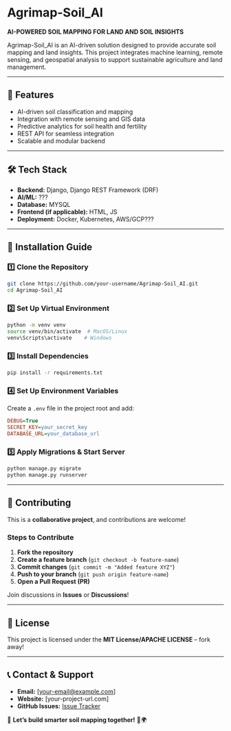 # Agrimap-Soil_AI

**AI-POWERED SOIL MAPPING FOR LAND AND SOIL INSIGHTS**

Agrimap-Soil_AI is an AI-driven solution designed to provide accurate soil mapping and land insights. This project integrates machine learning, remote sensing, and geospatial analysis to support sustainable agriculture and land management.

---

## 🚀 Features
- AI-driven soil classification and mapping
- Integration with remote sensing and GIS data
- Predictive analytics for soil health and fertility
- REST API for seamless integration
- Scalable and modular backend

---

## 🛠 Tech Stack
- **Backend:** Django, Django REST Framework (DRF)
- **AI/ML:** ???
- **Database:** MYSQL
- **Frontend (if applicable):** HTML, JS
- **Deployment:** Docker, Kubernetes, AWS/GCP???

---

## 📌 Installation Guide

### 1️⃣ Clone the Repository
```bash
git clone https://github.com/your-username/Agrimap-Soil_AI.git
cd Agrimap-Soil_AI
```

### 2️⃣ Set Up Virtual Environment
```bash
python -m venv venv
source venv/bin/activate  # MacOS/Linux
venv\Scripts\activate    # Windows
```

### 3️⃣ Install Dependencies
```bash
pip install -r requirements.txt
```

### 4️⃣ Set Up Environment Variables
Create a `.env` file in the project root and add:
```ini
DEBUG=True
SECRET_KEY=your_secret_key
DATABASE_URL=your_database_url
```

### 5️⃣ Apply Migrations & Start Server
```bash
python manage.py migrate
python manage.py runserver
```

---

## 🤝 Contributing
This is a **collaborative project**, and contributions are welcome!

### Steps to Contribute
1. **Fork the repository**
2. **Create a feature branch** (`git checkout -b feature-name`)
3. **Commit changes** (`git commit -m "Added feature XYZ"`)
4. **Push to your branch** (`git push origin feature-name`)
5. **Open a Pull Request (PR)**

Join discussions in **Issues** or **Discussions**!

---

## 📜 License
This project is licensed under the **MIT License/APACHE LICENSE** – fork away!

---

## 📞 Contact & Support
- **Email:** [your-email@example.com]
- **Website:** [your-project-url.com]
- **GitHub Issues:** [Issue Tracker](https://github.com/your-username/Agrimap-Soil_AI/issues)

📌 **Let’s build smarter soil mapping together!** 🚜🌍
